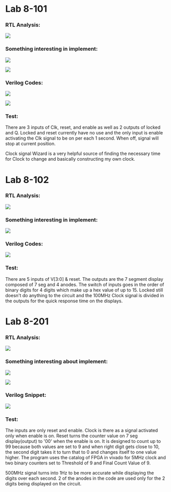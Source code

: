 # Lab 8-101

### RTL Analysis:

![](ClockRTL.PNG)

### Something interesting in implement:

![](ClockImplement1.PNG)

![](ClockImplement2.PNG)

### Verilog Codes:

![](ClockVerilog1.PNG)

![](ClockVerilog2.PNG)

### Test:

There are 3 inputs of Clk, reset, and enable as well as 2 outputs of locked and Q. Locked and reset currently have no use and the only input is enable activating the Clk signal to be on per each 1 second. When off, signal will stop at current position.

Clock signal Wizard is a very helpful source of finding the necessary time for Clock to change and basically constructing my own clock.

# Lab 8-102

### RTL Analysis:

![](BinaryBCDRTL.PNG)

### Something interesting in implement:

![](BinaryBCDImplement.PNG)

### Verilog Codes:

![](BinaryMainVerilog.PNG)

### Test:

There are 5 inputs of V[3:0] & reset. The outputs are the 7 segment display composed of 7 seg and 4 anodes. The switch of inputs goes in the order of binary digits for 4 digits which make up a hex value of up to 15. Locked still doesn't do anything to the circuit and the 100MHz Clock signal is divided in the outputs for the quick response time on the displays.

# Lab 8-201

### RTL Analysis:

![](CounterRTL.PNG)

### Something interesting about implement:

![](CounterImplement1.PNG)

![](CounterImplement2.PNG)

### Verilog Snippet:

![](CounterVerilogMain.PNG)

### Test:

The inputs are only reset and enable. Clock is there as a signal activated only when enable is on. Reset turns the counter value on 7 seg display(output) to '00' when the enable is on. It is designed to count up to 99 because both values are set to 9 and when right digit gets close to 10, the second digit takes it to turn that to 0 and changes itself to one value higher. The program  uses the catalog of FPGA in vivado for 5MHz clock and two binary counters set to Threshold of 9 and Final Count Value of 9. 

500MHz signal turns into 1Hz to be more accurate while displaying the digits over each second. 2 of the anodes in the code are used only for the 2 digits being displayed on the circuit.